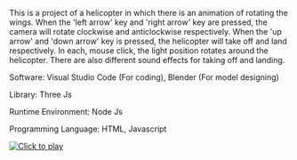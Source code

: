 This is a project of a helicopter in which there is an animation of rotating the wings. When the 'left arrow' key and 'right arrow' key are pressed, the camera will rotate clockwise and anticlockwise respectively. When the 'up arrow' and 'down arrow' key is pressed, the helicopter will take off and land respectively. In each, mouse click, the light position rotates around the helicopter. There are also different sound effects for taking off and landing.

Software: Visual Studio Code (For coding), Blender (For model designing)

Library: Three Js

Runtime Environment: Node Js

Programming Language: HTML, Javascript

[![Click to play](https://img.youtube.com/vi/IJuFk8BPOrc/0.jpg)]([https://youtu.be/FDU8Zl-gsL8])
